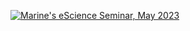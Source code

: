 [![Marine's eScience Seminar, May 2023](../images/md_escience_talk_2023.jpg)](https://youtu.be/Ko1zOKIcMTc?si=QPomRhkafIcuhXwh)